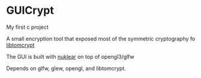 # GUICrypt

My first c project

A small encryption tool that exposed most of the symmetric cryptography fo [libtomcrypt](https://github.com/libtom/libtomcrypt)

The GUI is built with [nuklear](https://github.com/Immediate-Mode-UI/Nuklear) on top of opengl3/glfw

Depends on glfw, glew, opengl, and libtomcrypt.